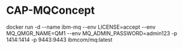 # CAP-MQConcept

docker run -d --name ibm-mq --env LICENSE=accept --env MQ_QMGR_NAME=QM1 --env MQ_ADMIN_PASSWORD=admin123 -p 1414:1414 -p 9443:9443 ibmcom/mq:latest
